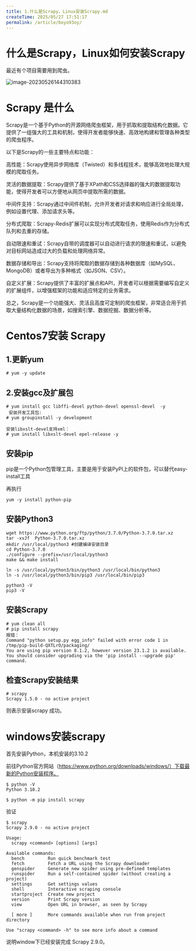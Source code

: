 ```yaml
---
title: 1.什么是Scrapy，Linux安装Scrapy.md
createTime: 2025/05/27 17:51:17
permalink: /article/boyo93oy/
---
```

# 什么是Scrapy，Linux如何安装Scrapy



最近有个项目需要用到爬虫。

![image-20230526144310383](https://imgoss.xgss.net/picgo/image-20230526144310383.png?aliyun)

# Scrapy 是什么

Scrapy是一个基于Python的开源网络爬虫框架，用于抓取和提取结构化数据。它提供了一组强大的工具和机制，使得开发者能够快速、高效地构建和管理各种类型的爬虫程序。

以下是Scrapy的一些主要特点和功能：

高性能：Scrapy使用异步网络库（Twisted）和多线程技术，能够高效地处理大规模的爬取任务。

灵活的数据提取：Scrapy提供了基于XPath和CSS选择器的强大的数据提取功能，使得开发者可以方便地从网页中提取所需的数据。

中间件支持：Scrapy通过中间件机制，允许开发者对请求和响应进行全局处理，例如设置代理、添加请求头等。

分布式爬取：Scrapy-Redis扩展可以实现分布式爬取任务，使用Redis作为分布式队列和去重的存储。

自动限速和重试：Scrapy自带的调度器可以自动进行请求的限速和重试，以避免对目标网站造成过大的负载和处理网络异常。

数据存储和导出：Scrapy支持将爬取的数据存储到各种数据库（如MySQL、MongoDB）或者导出为多种格式（如JSON、CSV）。

自定义扩展：Scrapy提供了丰富的扩展点和API，开发者可以根据需要编写自定义的扩展组件，以增强框架的功能和适应特定的业务需求。

总之，Scrapy是一个功能强大、灵活且高度可定制的爬虫框架，非常适合用于抓取大量结构化数据的场景，如搜索引擎、数据挖掘、数据分析等。



# Centos7安装 Scrapy



## 1.更新yum

```
# yum -y update
```



## 2.安装gcc及扩展包

```
# yum install gcc libffi-devel python-devel openssl-devel  -y
 安装开发工具包:
# yum groupinstall -y development

安装libxslt-devel支持xml：
# yum install libxslt-devel epel-release -y 
```



## 安装pip

pip是一个Python包管理工具，主要是用于安装PyPI上的软件包，可以替代easy-install工具

再执行

```
yum -y install python-pip
```

## 安装Python3

```
wget https://www.python.org/ftp/python/3.7.0/Python-3.7.0.tar.xz
tar -xvJf  Python-3.7.0.tar.xz
mkdir /usr/local/python3 #创建编译安装目录
cd Python-3.7.0
./configure --prefix=/usr/local/python3
make && make install

ln -s /usr/local/python3/bin/python3 /usr/local/bin/python3
ln -s /usr/local/python3/bin/pip3 /usr/local/bin/pip3

python3 -V
pip3 -V
```

## 安装Scrapy

```
# yum clean all
# pip install scrapy
报错：
Command "python setup.py egg_info" failed with error code 1 in /tmp/pip-build-QXTLrO/packaging/
You are using pip version 8.1.2, however version 23.1.2 is available.
You should consider upgrading via the 'pip install --upgrade pip' command.
```



## 检查Scrapy安装结果

```
# scrapy
Scrapy 1.5.0 - no active project
```

则表示安装scrapy 成功。




# windows安装scrapy

首先安装Python，本机安装的3.10.2

前往Python官方网站（https://www.python.org/downloads/windows/）下载最新的Python安装程序。

```
$ python -V
Python 3.10.2
```



```
$ python -m pip install scrapy
```

验证

```
$ scrapy
Scrapy 2.9.0 - no active project

Usage:
  scrapy <command> [options] [args]

Available commands:
  bench         Run quick benchmark test
  fetch         Fetch a URL using the Scrapy downloader
  genspider     Generate new spider using pre-defined templates
  runspider     Run a self-contained spider (without creating a project)
  settings      Get settings values
  shell         Interactive scraping console
  startproject  Create new project
  version       Print Scrapy version
  view          Open URL in browser, as seen by Scrapy

  [ more ]      More commands available when run from project directory

Use "scrapy <command> -h" to see more info about a command
```

说明window下已经安装完成 Scrapy 2.9.0。


